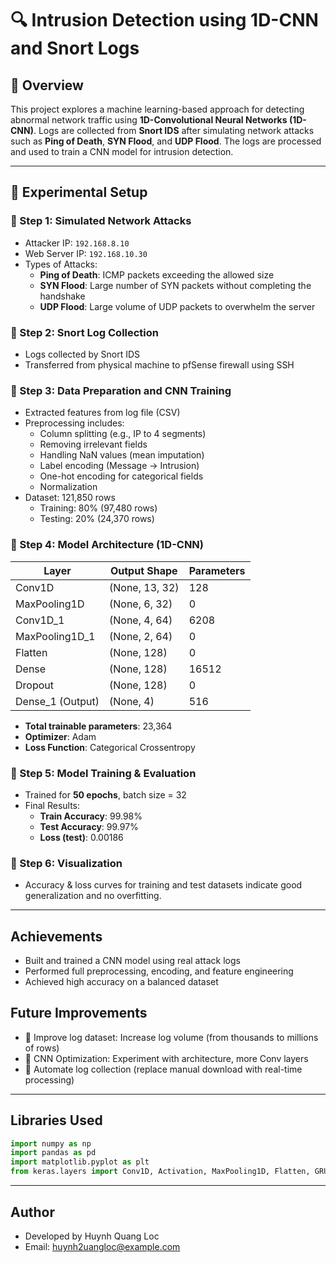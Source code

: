 
# 🔍 Intrusion Detection using 1D-CNN and Snort Logs

## 📘 Overview

This project explores a machine learning-based approach for detecting abnormal network traffic using **1D-Convolutional Neural Networks (1D-CNN)**. Logs are collected from **Snort IDS** after simulating network attacks such as **Ping of Death**, **SYN Flood**, and **UDP Flood**. The logs are processed and used to train a CNN model for intrusion detection.

---

## 🧪 Experimental Setup

### 🔹 Step 1: Simulated Network Attacks

- Attacker IP: `192.168.8.10`
- Web Server IP: `192.168.10.30`
- Types of Attacks:
  - **Ping of Death**: ICMP packets exceeding the allowed size
  - **SYN Flood**: Large number of SYN packets without completing the handshake
  - **UDP Flood**: Large volume of UDP packets to overwhelm the server

### 🔹 Step 2: Snort Log Collection

- Logs collected by Snort IDS
- Transferred from physical machine to pfSense firewall using SSH

### 🔹 Step 3: Data Preparation and CNN Training

- Extracted features from log file (CSV)
- Preprocessing includes:
  - Column splitting (e.g., IP to 4 segments)
  - Removing irrelevant fields
  - Handling NaN values (mean imputation)
  - Label encoding (Message → Intrusion)
  - One-hot encoding for categorical fields
  - Normalization
- Dataset: 121,850 rows
  - Training: 80% (97,480 rows)
  - Testing: 20% (24,370 rows)

### 🔹 Step 4: Model Architecture (1D-CNN)

| Layer             | Output Shape  | Parameters |
|------------------|---------------|------------|
| Conv1D           | (None, 13, 32)| 128        |
| MaxPooling1D     | (None, 6, 32) | 0          |
| Conv1D_1         | (None, 4, 64) | 6208       |
| MaxPooling1D_1   | (None, 2, 64) | 0          |
| Flatten          | (None, 128)   | 0          |
| Dense            | (None, 128)   | 16512      |
| Dropout          | (None, 128)   | 0          |
| Dense_1 (Output) | (None, 4)     | 516        |

- **Total trainable parameters**: 23,364
- **Optimizer**: Adam
- **Loss Function**: Categorical Crossentropy

### 🔹 Step 5: Model Training & Evaluation

- Trained for **50 epochs**, batch size = 32
- Final Results:
  - **Train Accuracy**: 99.98%
  - **Test Accuracy**: 99.97%
  - **Loss (test)**: 0.00186

### 🔹 Step 6: Visualization

- Accuracy & loss curves for training and test datasets indicate good generalization and no overfitting.

---

## Achievements

- Built and trained a CNN model using real attack logs
- Performed full preprocessing, encoding, and feature engineering
- Achieved high accuracy on a balanced dataset

## Future Improvements

- 🔄 Improve log dataset: Increase log volume (from thousands to millions of rows)
- 🔧 CNN Optimization: Experiment with architecture, more Conv layers
- 🔁 Automate log collection (replace manual download with real-time processing)

---

## Libraries Used

```python
import numpy as np
import pandas as pd
import matplotlib.pyplot as plt
from keras.layers import Conv1D, Activation, MaxPooling1D, Flatten, GRU, AveragePooling1D, Dense, Dropout
```

---

## Author

- Developed by Huynh Quang Loc
- Email: huynh2uangloc@example.com
